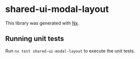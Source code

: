 # shared-ui-modal-layout

This library was generated with [Nx](https://nx.dev).

## Running unit tests

Run `nx test shared-ui-modal-layout` to execute the unit tests.
